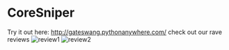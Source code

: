 # CoreSniper
Try it out here:
http://gateswang.pythonanywhere.com/
check out our rave reviews 
![review1](https://imgur.com/a/Re1yOVJ)
![review2](https://imgur.com/a/ccex6Ba)
